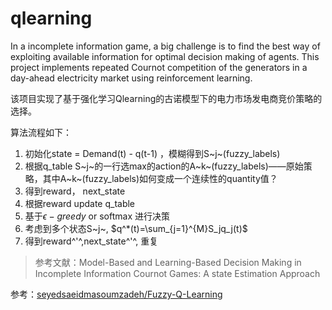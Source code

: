 # qlearning

In a incomplete information game, a big challenge is to find the best way of exploiting available information for optimal decision making of agents. This project implements repeated Cournot competition of the generators in a day-ahead electricity market using reinforcement learning.

该项目实现了基于强化学习Qlearning的古诺模型下的电力市场发电商竞价策略的选择。

算法流程如下：

1. 初始化state = Demand(t) - q(t-1) ，模糊得到S~j~(fuzzy_labels)
2. 根据q_table S~j~的一行选max的action的A~k~(fuzzy_labels)——原始策略，其中A~k~(fuzzy_labels)如何变成一个连续性的quantity值？
3. 得到reward， next_state
4. 根据reward update q_table
5. 基于$\epsilon-greedy$ or softmax 进行决策
6. 考虑到多个状态S~j~, $q^*(t)=\sum_{j=1}^{M}S_jq_j(t)$
7. 得到reward^'^,next_state^'^, 重复

> 参考文献：Model-Based and Learning-Based Decision Making in Incomplete Information Cournot Games: A state Estimation Approach

参考：[seyedsaeidmasoumzadeh/Fuzzy-Q-Learning](https://github.com/seyedsaeidmasoumzadeh/Fuzzy-Q-Learning)

